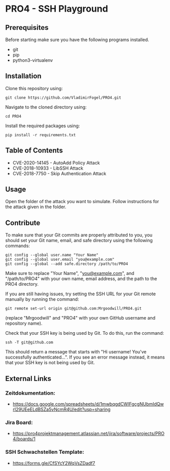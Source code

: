 # PRO4 - SSH Playground

## Prerequisites

Before starting make sure you have the following programs installed.
* git
* pip
* python3-virtualenv

## Installation

Clone this repository using:
```
git clone https://github.com/VladimirFogel/PRO4.git
```
Navigate to the cloned directory using:
```
cd PRO4
```
Install the required packages using:
```
pip install -r requirements.txt
```

## Table of Contents
+ CVE-2020-14145 - AutoAdd Policy Attack
+ CVE-2018-10933 - LibSSH Attack
+ CVE-2018-7750 - Skip Authentication Attack

## Usage

Open the folder of the attack you want to simulate.
Follow instructions for the attack given in the folder.

## Contribute

To make sure that your Git commits are properly attributed to you, you should set your Git name, email, and safe directory using the following commands:
```
git config --global user.name "Your Name"
git config --global user.email "you@example.com"
git config --global --add safe.directory /path/to/PRO4
```
Make sure to replace "Your Name", "you@example.com", and "/path/to/PRO4" with your own name, email address, and the path to the PRO4 directory.

If you are still having issues, try setting the SSH URL for your Git remote manually by running the command:
```
git remote set-url origin git@github.com:Mrgoodwill/PRO4.git 
```
(replace "Mrgoodwill" and "PRO4" with your own GitHub username and repository name).

Check that your SSH key is being used by Git. To do this, run the command:
```
ssh -T git@github.com
```
This should return a message that starts with
"Hi username! You've successfully authenticated...". If you see an error message instead, it means that your SSH key is not being used by Git.

## External Links

### Zeitdokumentation:
* https://docs.google.com/spreadsheets/d/1mwbqgdCWlFgcgNUbmIdQwrI29UEeELdBSZa5vNcmR4U/edit?usp=sharing

### Jira Board:
* https://pro4projektmanagement.atlassian.net/jira/software/projects/PRO4/boards/1

### SSH Schwachstellen Template:
* https://forms.gle/CfSYcY2WqVsZDadf7
